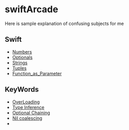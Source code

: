 # swiftArcade

Here is sample explanation of confusing subjects for me

## Swift

* [Numbers](https://github.com/Lukaalimbarashvili/swiftArcade/blob/main/Swift/Numbers.md)
* [Optionals](https://github.com/Lukaalimbarashvili/swiftArcade/blob/main/Swift/Optionals.md)
* [Strings](https://github.com/Lukaalimbarashvili/swiftArcade/blob/main/Swift/Strings.md)
* [Tuples](https://github.com/Lukaalimbarashvili/swiftArcade/blob/main/Swift/Tuples.md)
* [Function_as_Parameter](https://github.com/Lukaalimbarashvili/swiftArcade/blob/main/Swift/Function_As_Parameter.md)


## KeyWords
* [OverLoading](https://github.com/Lukaalimbarashvili/swiftArcade/blob/main/Swift/Function_As_Parameter.md)
* [Type Inference](https://github.com/Lukaalimbarashvili/swiftArcade/blob/main/Swift/Strings.md)
* [Optional Chaining](https://github.com/Lukaalimbarashvili/swiftArcade/blob/main/Swift/Optionals.md)
* [Nil coalescing](https://github.com/Lukaalimbarashvili/swiftArcade/blob/main/Swift/Optionals.md)
*
